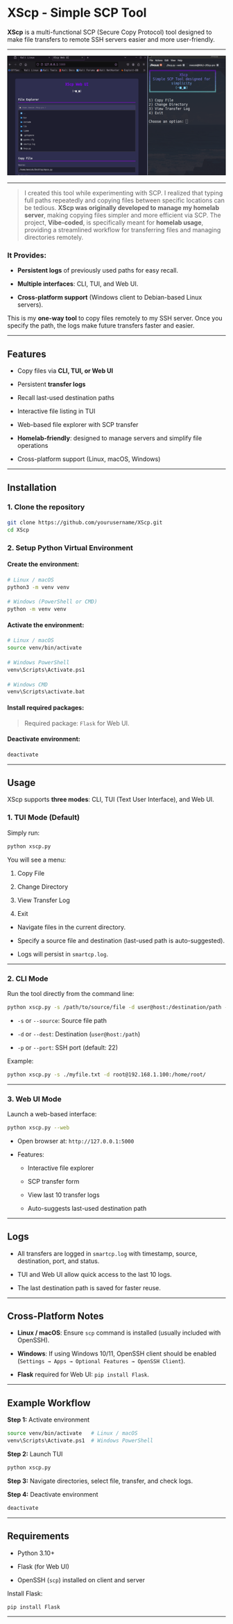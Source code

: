 
# XScp - Simple SCP Tool
**XScp** is a multi-functional SCP (Secure Copy Protocol) tool designed to make file transfers to remote SSH servers easier and more user-friendly.

---
![1.ping](1.png)

***

>I created this tool while experimenting with SCP. I realized that typing full paths repeatedly and copying files between specific locations can be tedious. **XScp was originally developed to manage my homelab server**, making copying files simpler and more efficient via SCP. The project, **Vibe-coded**, is specifically meant for **homelab usage**, providing a streamlined workflow for transferring files and managing directories remotely.


### **It Provides**:

- **Persistent logs** of previously used paths for easy recall.
    
- **Multiple interfaces**: CLI, TUI, and Web UI.
    
- **Cross-platform support** (Windows client to Debian-based Linux servers).
    

This is my **one-way tool** to copy files remotely to my SSH server. Once you specify the path, the logs make future transfers faster and easier.

---

## Features

- Copy files via **CLI, TUI, or Web UI**
    
- Persistent **transfer logs**
    
- Recall last-used destination paths
    
- Interactive file listing in TUI
    
- Web-based file explorer with SCP transfer
    
- **Homelab-friendly**: designed to manage servers and simplify file operations
    
- Cross-platform support (Linux, macOS, Windows)
    

---

## Installation

### **1. Clone the repository**

```bash
git clone https://github.com/yourusername/XScp.git
cd XScp
```

### **2. Setup Python Virtual Environment**

#### Create the environment:

```bash
# Linux / macOS
python3 -m venv venv

# Windows (PowerShell or CMD)
python -m venv venv
```

#### Activate the environment:

```bash
# Linux / macOS
source venv/bin/activate

# Windows PowerShell
venv\Scripts\Activate.ps1

# Windows CMD
venv\Scripts\activate.bat
```

#### Install required packages:

> Required package: `Flask` for Web UI.

#### Deactivate environment:

```bash
deactivate
```

---

## Usage

XScp supports **three modes**: CLI, TUI (Text User Interface), and Web UI.

### **1. TUI Mode (Default)**

Simply run:

```bash
python xscp.py
```

You will see a menu:

1. Copy File
    
2. Change Directory
    
3. View Transfer Log
    
4. Exit
    

- Navigate files in the current directory.
    
- Specify a source file and destination (last-used path is auto-suggested).
    
- Logs will persist in `smartcp.log`.
    

---

### **2. CLI Mode**

Run the tool directly from the command line:

```bash
python xscp.py -s /path/to/source/file -d user@host:/destination/path -p 22
```

- `-s` or `--source`: Source file path
    
- `-d` or `--dest`: Destination (`user@host:/path`)
    
- `-p` or `--port`: SSH port (default: 22)
    

Example:

```bash
python xscp.py -s ./myfile.txt -d root@192.168.1.100:/home/root/
```

---

### **3. Web UI Mode**

Launch a web-based interface:

```bash
python xscp.py --web
```

- Open browser at: `http://127.0.0.1:5000`
    
- Features:
    
    - Interactive file explorer
        
    - SCP transfer form
        
    - View last 10 transfer logs
        
    - Auto-suggests last-used destination path
        

---

## Logs

- All transfers are logged in `smartcp.log` with timestamp, source, destination, port, and status.
    
- TUI and Web UI allow quick access to the last 10 logs.
    
- The last destination path is saved for faster reuse.
    

---

## Cross-Platform Notes

- **Linux / macOS**: Ensure `scp` command is installed (usually included with OpenSSH).
    
- **Windows**: If using Windows 10/11, OpenSSH client should be enabled (`Settings → Apps → Optional Features → OpenSSH Client`).
    
- **Flask** required for Web UI: `pip install Flask`.
    

---

## Example Workflow

**Step 1:** Activate environment

```bash
source venv/bin/activate   # Linux / macOS
venv\Scripts\Activate.ps1  # Windows PowerShell
```

**Step 2:** Launch TUI

```bash
python xscp.py
```

**Step 3:** Navigate directories, select file, transfer, and check logs.

**Step 4:** Deactivate environment

```bash
deactivate
```

---

## Requirements

- Python 3.10+
    
- Flask (for Web UI)
    
- OpenSSH (`scp`) installed on client and server
    

Install Flask:

```bash
pip install Flask
```

---


